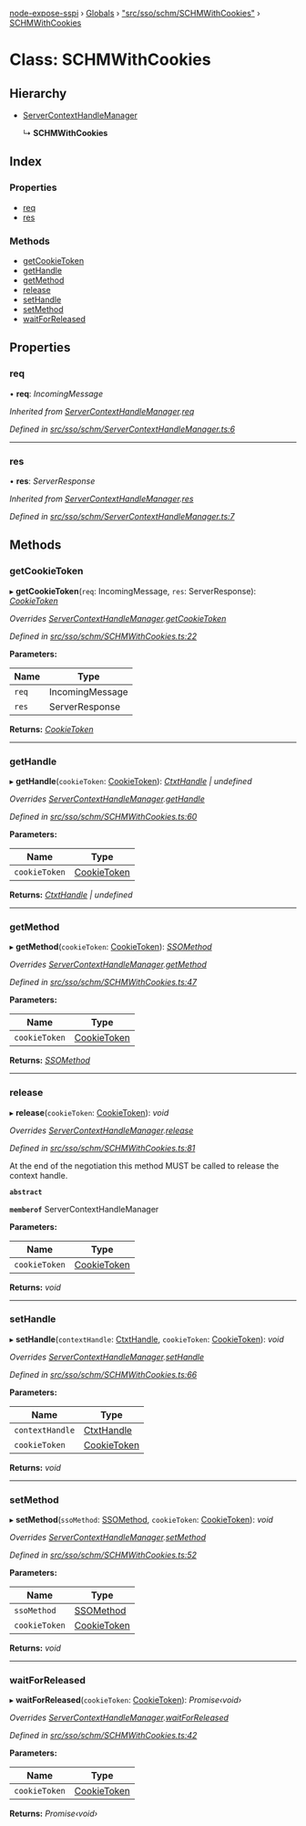 [node-expose-sspi](../README.md) › [Globals](../globals.md) › ["src/sso/schm/SCHMWithCookies"](../modules/_src_sso_schm_schmwithcookies_.md) › [SCHMWithCookies](_src_sso_schm_schmwithcookies_.schmwithcookies.md)

# Class: SCHMWithCookies

## Hierarchy

* [ServerContextHandleManager](_src_sso_schm_servercontexthandlemanager_.servercontexthandlemanager.md)

  ↳ **SCHMWithCookies**

## Index

### Properties

* [req](_src_sso_schm_schmwithcookies_.schmwithcookies.md#req)
* [res](_src_sso_schm_schmwithcookies_.schmwithcookies.md#res)

### Methods

* [getCookieToken](_src_sso_schm_schmwithcookies_.schmwithcookies.md#getcookietoken)
* [getHandle](_src_sso_schm_schmwithcookies_.schmwithcookies.md#gethandle)
* [getMethod](_src_sso_schm_schmwithcookies_.schmwithcookies.md#getmethod)
* [release](_src_sso_schm_schmwithcookies_.schmwithcookies.md#release)
* [setHandle](_src_sso_schm_schmwithcookies_.schmwithcookies.md#sethandle)
* [setMethod](_src_sso_schm_schmwithcookies_.schmwithcookies.md#setmethod)
* [waitForReleased](_src_sso_schm_schmwithcookies_.schmwithcookies.md#waitforreleased)

## Properties

###  req

• **req**: *IncomingMessage*

*Inherited from [ServerContextHandleManager](_src_sso_schm_servercontexthandlemanager_.servercontexthandlemanager.md).[req](_src_sso_schm_servercontexthandlemanager_.servercontexthandlemanager.md#req)*

*Defined in [src/sso/schm/ServerContextHandleManager.ts:6](https://github.com/jlguenego/node-expose-sspi/blob/9a7ed80/src/sso/schm/ServerContextHandleManager.ts#L6)*

___

###  res

• **res**: *ServerResponse*

*Inherited from [ServerContextHandleManager](_src_sso_schm_servercontexthandlemanager_.servercontexthandlemanager.md).[res](_src_sso_schm_servercontexthandlemanager_.servercontexthandlemanager.md#res)*

*Defined in [src/sso/schm/ServerContextHandleManager.ts:7](https://github.com/jlguenego/node-expose-sspi/blob/9a7ed80/src/sso/schm/ServerContextHandleManager.ts#L7)*

## Methods

###  getCookieToken

▸ **getCookieToken**(`req`: IncomingMessage, `res`: ServerResponse): *[CookieToken](../modules/_src_sso_interfaces_.md#cookietoken)*

*Overrides [ServerContextHandleManager](_src_sso_schm_servercontexthandlemanager_.servercontexthandlemanager.md).[getCookieToken](_src_sso_schm_servercontexthandlemanager_.servercontexthandlemanager.md#getcookietoken)*

*Defined in [src/sso/schm/SCHMWithCookies.ts:22](https://github.com/jlguenego/node-expose-sspi/blob/9a7ed80/src/sso/schm/SCHMWithCookies.ts#L22)*

**Parameters:**

Name | Type |
------ | ------ |
`req` | IncomingMessage |
`res` | ServerResponse |

**Returns:** *[CookieToken](../modules/_src_sso_interfaces_.md#cookietoken)*

___

###  getHandle

▸ **getHandle**(`cookieToken`: [CookieToken](../modules/_src_sso_interfaces_.md#cookietoken)): *[CtxtHandle](../interfaces/_lib_sspi_d_.ctxthandle.md) | undefined*

*Overrides [ServerContextHandleManager](_src_sso_schm_servercontexthandlemanager_.servercontexthandlemanager.md).[getHandle](_src_sso_schm_servercontexthandlemanager_.servercontexthandlemanager.md#abstract-gethandle)*

*Defined in [src/sso/schm/SCHMWithCookies.ts:60](https://github.com/jlguenego/node-expose-sspi/blob/9a7ed80/src/sso/schm/SCHMWithCookies.ts#L60)*

**Parameters:**

Name | Type |
------ | ------ |
`cookieToken` | [CookieToken](../modules/_src_sso_interfaces_.md#cookietoken) |

**Returns:** *[CtxtHandle](../interfaces/_lib_sspi_d_.ctxthandle.md) | undefined*

___

###  getMethod

▸ **getMethod**(`cookieToken`: [CookieToken](../modules/_src_sso_interfaces_.md#cookietoken)): *[SSOMethod](../modules/_src_sso_interfaces_.md#ssomethod)*

*Overrides [ServerContextHandleManager](_src_sso_schm_servercontexthandlemanager_.servercontexthandlemanager.md).[getMethod](_src_sso_schm_servercontexthandlemanager_.servercontexthandlemanager.md#abstract-getmethod)*

*Defined in [src/sso/schm/SCHMWithCookies.ts:47](https://github.com/jlguenego/node-expose-sspi/blob/9a7ed80/src/sso/schm/SCHMWithCookies.ts#L47)*

**Parameters:**

Name | Type |
------ | ------ |
`cookieToken` | [CookieToken](../modules/_src_sso_interfaces_.md#cookietoken) |

**Returns:** *[SSOMethod](../modules/_src_sso_interfaces_.md#ssomethod)*

___

###  release

▸ **release**(`cookieToken`: [CookieToken](../modules/_src_sso_interfaces_.md#cookietoken)): *void*

*Overrides [ServerContextHandleManager](_src_sso_schm_servercontexthandlemanager_.servercontexthandlemanager.md).[release](_src_sso_schm_servercontexthandlemanager_.servercontexthandlemanager.md#abstract-release)*

*Defined in [src/sso/schm/SCHMWithCookies.ts:81](https://github.com/jlguenego/node-expose-sspi/blob/9a7ed80/src/sso/schm/SCHMWithCookies.ts#L81)*

At the end of the negotiation this method MUST be called to release the context handle.

**`abstract`** 

**`memberof`** ServerContextHandleManager

**Parameters:**

Name | Type |
------ | ------ |
`cookieToken` | [CookieToken](../modules/_src_sso_interfaces_.md#cookietoken) |

**Returns:** *void*

___

###  setHandle

▸ **setHandle**(`contextHandle`: [CtxtHandle](../interfaces/_lib_sspi_d_.ctxthandle.md), `cookieToken`: [CookieToken](../modules/_src_sso_interfaces_.md#cookietoken)): *void*

*Overrides [ServerContextHandleManager](_src_sso_schm_servercontexthandlemanager_.servercontexthandlemanager.md).[setHandle](_src_sso_schm_servercontexthandlemanager_.servercontexthandlemanager.md#abstract-sethandle)*

*Defined in [src/sso/schm/SCHMWithCookies.ts:66](https://github.com/jlguenego/node-expose-sspi/blob/9a7ed80/src/sso/schm/SCHMWithCookies.ts#L66)*

**Parameters:**

Name | Type |
------ | ------ |
`contextHandle` | [CtxtHandle](../interfaces/_lib_sspi_d_.ctxthandle.md) |
`cookieToken` | [CookieToken](../modules/_src_sso_interfaces_.md#cookietoken) |

**Returns:** *void*

___

###  setMethod

▸ **setMethod**(`ssoMethod`: [SSOMethod](../modules/_src_sso_interfaces_.md#ssomethod), `cookieToken`: [CookieToken](../modules/_src_sso_interfaces_.md#cookietoken)): *void*

*Overrides [ServerContextHandleManager](_src_sso_schm_servercontexthandlemanager_.servercontexthandlemanager.md).[setMethod](_src_sso_schm_servercontexthandlemanager_.servercontexthandlemanager.md#abstract-setmethod)*

*Defined in [src/sso/schm/SCHMWithCookies.ts:52](https://github.com/jlguenego/node-expose-sspi/blob/9a7ed80/src/sso/schm/SCHMWithCookies.ts#L52)*

**Parameters:**

Name | Type |
------ | ------ |
`ssoMethod` | [SSOMethod](../modules/_src_sso_interfaces_.md#ssomethod) |
`cookieToken` | [CookieToken](../modules/_src_sso_interfaces_.md#cookietoken) |

**Returns:** *void*

___

###  waitForReleased

▸ **waitForReleased**(`cookieToken`: [CookieToken](../modules/_src_sso_interfaces_.md#cookietoken)): *Promise‹void›*

*Overrides [ServerContextHandleManager](_src_sso_schm_servercontexthandlemanager_.servercontexthandlemanager.md).[waitForReleased](_src_sso_schm_servercontexthandlemanager_.servercontexthandlemanager.md#abstract-waitforreleased)*

*Defined in [src/sso/schm/SCHMWithCookies.ts:42](https://github.com/jlguenego/node-expose-sspi/blob/9a7ed80/src/sso/schm/SCHMWithCookies.ts#L42)*

**Parameters:**

Name | Type |
------ | ------ |
`cookieToken` | [CookieToken](../modules/_src_sso_interfaces_.md#cookietoken) |

**Returns:** *Promise‹void›*
